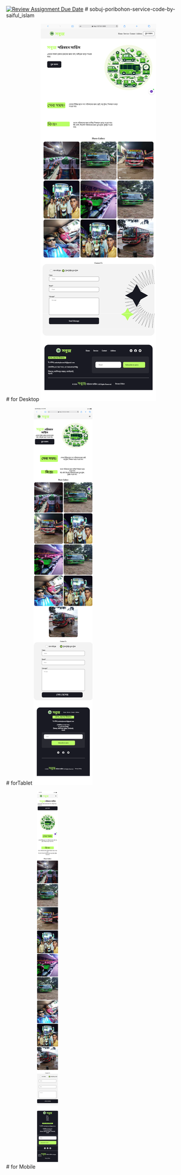 [![Review Assignment Due Date](https://classroom.github.com/assets/deadline-readme-button-24ddc0f5d75046c5622901739e7c5dd533143b0c8e959d652212380cedb1ea36.svg)](https://classroom.github.com/a/eiidkBVX)
﻿# sobuj-poribohon-service-code-by-saiful_islam

﻿# for Desktop
![Design preview for As-Sunnah Skill Development institute](./desktop.png)


﻿# forTablet
![Design preview for As-Sunnah Skill Development institute](./Tab.png)


﻿# for Mobile
![Design preview for As-Sunnah Skill Development institute](./mobile.png)
